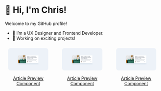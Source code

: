 # 👋 Hi, I'm Chris!  
Welcome to my GitHub profile!  
- 🌱 I’m a UX Designer and Frontend Developer.  
- 🔭 Working on exciting projects!

<div style="display: flex; flex-wrap: wrap; justify-content: space-between;">
  <div style="padding: 10px; text-align: center; box-sizing: border-box; width: 30%; max-width: 300px;">
    <a href="https://github.com/chrisbk9674/article-preview-component">
      <img src="https://github.com/chrisbk9674/chrisbk9674/raw/main/images/desktop-design-article-preview-component.jpg" alt="Project 1" style="width: 100%; height: auto; border-radius: 8px;">
      <p>Article Preview Component</p>
    </a>
  </div>
  <div style="padding: 10px; text-align: center; box-sizing: border-box; width: 30%; max-width: 300px;">
     <a href="https://github.com/chrisbk9674/article-preview-component">
      <img src="https://github.com/chrisbk9674/chrisbk9674/raw/main/images/desktop-design-article-preview-component.jpg" alt="Project 1" style="width: 100%; height: auto; border-radius: 8px;">
      <p>Article Preview Component</p>
    </a>
  </div>
  <div style="padding: 10px; text-align: center; box-sizing: border-box; width: 30%; max-width: 300px;">
    <a href="https://github.com/chrisbk9674/article-preview-component">
      <img src="https://github.com/chrisbk9674/chrisbk9674/raw/main/images/desktop-design-article-preview-component.jpg" alt="Project 1" style="width: 100%; height: auto; border-radius: 8px;">
      <p>Article Preview Component</p>
    </a>
  </div>
</div>





    
<!--## 📈 GitHub Stats  

<table>
  <tr>
    <td><img src="https://github-readme-stats.vercel.app/api?username=chrisbk9674&show_icons=true&theme=tokyonight" height="150"/></td>
    <td><img src="https://github-readme-stats.vercel.app/api/top-langs/?username=chrisbk9674&layout=compact&theme=tokyonight" height="150"/></td>
   
  </tr>
</table> -->
